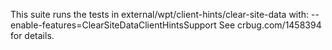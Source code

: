 This suite runs the tests in external/wpt/client-hints/clear-site-data with:
--enable-features=ClearSiteDataClientHintsSupport
See crbug.com/1458394 for details.
